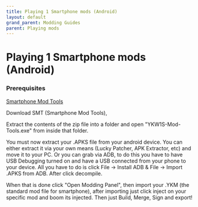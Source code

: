 ```yaml
---
title: Playing 1 Smartphone mods (Android)
layout: default
grand_parent: Modding Guides
parent: Playing mods
---
```


# Playing 1 Smartphone mods (Android)

### Prerequisites

[Smartphone Mod Tools](https://github.com/StringsVR/YKW1-Smartphone-Mod-Tools)

Download SMT (Smartphone Mod Tools), 

Extract the contents of the zip file into a folder and open "YKW1S-Mod-Tools.exe" from inside that folder. 

You must now extract your .APKS file from your android device. You can either extract it via your own means (Lucky Patcher, APK Extractor, etc) and move it to your PC. Or you can grab via ADB, to do this you have to have USB Debugging turned on and have a USB connected from your phone to your device. All you have to do is click File -> Install ADB & File -> Import .APKS from ADB. After click decompile. 

When that is done click "Open Modding Panel", then import your .YKM (the standard mod file for smartphone), after importing just click inject on your specific mod and boom its injected. Then just Build, Merge, Sign and export!
